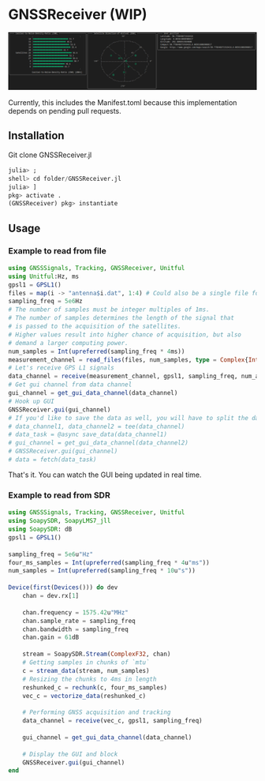 # GNSSReceiver (WIP)

![Exemplary output](media/output.png)

Currently, this includes the Manifest.toml because this implementation depends on pending pull requests.

## Installation

Git clone GNSSReceiver.jl

```julia
julia> ;
shell> cd folder/GNSSReceiver.jl
julia> ]
pkg> activate .
(GNSSReceiver) pkg> instantiate
```

## Usage

### Example to read from file

```julia
using GNSSSignals, Tracking, GNSSReceiver, Unitful
using Unitful:Hz, ms
gpsl1 = GPSL1()
files = map(i -> "antenna$i.dat", 1:4) # Could also be a single file for a single antenna channel
sampling_freq = 5e6Hz
# The number of samples must be integer multiples of 1ms.
# The number of samples determines the length of the signal that
# is passed to the acquisition of the satellites.
# Higher values result into higher chance of acquisition, but also
# demand a larger computing power.
num_samples = Int(upreferred(sampling_freq * 4ms))
measurement_channel = read_files(files, num_samples, type = Complex{Int16})
# Let's receive GPS L1 signals
data_channel = receive(measurement_channel, gpsl1, sampling_freq, num_ants = NumAnts(4))
# Get gui channel from data channel
gui_channel = get_gui_data_channel(data_channel)
# Hook up GUI
GNSSReceiver.gui(gui_channel)
# If you'd like to save the data as well, you will have to split the data channel:
# data_channel1, data_channel2 = tee(data_channel)
# data_task = @async save_data(data_channel1)
# gui_channel = get_gui_data_channel(data_channel2)
# GNSSReceiver.gui(gui_channel)
# data = fetch(data_task)
```

That's it. You can watch the GUI being updated in real time.

### Example to read from SDR


```julia
using GNSSSignals, Tracking, GNSSReceiver, Unitful
using SoapySDR, SoapyLMS7_jll
using SoapySDR: dB
gpsl1 = GPSL1()

sampling_freq = 5e6u"Hz"
four_ms_samples = Int(upreferred(sampling_freq * 4u"ms"))
num_samples = Int(upreferred(sampling_freq * 10u"s"))

Device(first(Devices())) do dev
    chan = dev.rx[1]

    chan.frequency = 1575.42u"MHz"
    chan.sample_rate = sampling_freq
    chan.bandwidth = sampling_freq
    chan.gain = 61dB

    stream = SoapySDR.Stream(ComplexF32, chan)
    # Getting samples in chunks of `mtu`
    c = stream_data(stream, num_samples)
    # Resizing the chunks to 4ms in length
    reshunked_c = rechunk(c, four_ms_samples)
    vec_c = vectorize_data(reshunked_c)

    # Performing GNSS acquisition and tracking
    data_channel = receive(vec_c, gpsl1, sampling_freq)

    gui_channel = get_gui_data_channel(data_channel)

    # Display the GUI and block
    GNSSReceiver.gui(gui_channel)
end
```


